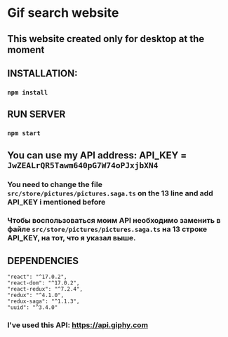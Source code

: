 # Gif search website

## This website created only for desktop at the moment

## INSTALLATION:

### `npm install`

## RUN SERVER

### `npm start`

## You can use my API address: API_KEY = `JwZEALrQR5Tawm640pG7W74oPJxjbXN4`

### You need to change the file `src/store/pictures/pictures.saga.ts` on the 13 line and add API_KEY i mentioned before

### Чтобы воспользоваться моим API необходимо заменить в файле `src/store/pictures/pictures.saga.ts` на 13 строке API_KEY, на тот, что я указал выше.

## DEPENDENCIES

    "react": "^17.0.2",
    "react-dom": "^17.0.2",
    "react-redux": "^7.2.4",
    "redux": "^4.1.0",
    "redux-saga": "^1.1.3",
    "uuid": "^3.4.0"

### I've used this API: https://api.giphy.com
